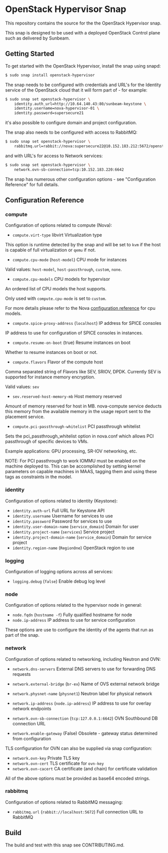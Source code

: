 # OpenStack Hypervisor Snap

This repository contains the source for the the OpenStack Hypervisor snap.

This snap is designed to be used with a deployed OpenStack Control plane such
as delivered by Sunbeam.

## Getting Started

To get started with the OpenStack Hypervisor, install the snap using snapd:

```bash
$ sudo snap install openstack-hypervisor
```

The snap needs to be configured with credentials and URL's for the Identity
service of the OpenStack cloud that it will form part of - for example:

```bash
$ sudo snap set openstack-hypervisor \
    identity.auth_url=http://10.64.140.43:80/sunbeam-keystone \
    identity.username=nova-hypervisor-01 \
    identity.password=supersecure21
```

it's also possible to configure domain and project configuration.

The snap also needs to be configured with access to RabbitMQ:

```bash
$ sudo snap set openstack-hypervisor \
    rabbitmq.url=rabbit://nova:supersecure22@10.152.183.212:5672/openstack
```

and with URL's for access to Network services:

```bash
$ sudo snap set openstack-hypervisor \
    network.ovn-sb-connection=tcp:10.152.183.220:6642
```

The snap has numerous other configuration options - see "Configuration Reference"
for full details.

## Configuration Reference

### compute

Configuration of options related to compute (Nova):

* `compute.virt-type` libvirt Virtualization type

This option is runtime detected by the snap and will be set
to `kvm` if the host is capable of full virtualization or `qemu` if not.

* `compute.cpu-mode` (`host-model`) CPU mode for instances

Valid values: `host-model`, `host-passthrough`, `custom`, `none`.

* `compute.cpu-models` CPU models for hypervisor

An ordered list of CPU models the host supports.

Only used with `compute.cpu-mode` is set to `custom`.

For more details please refer to the Nova [configuration reference](https://docs.openstack.org/nova/latest/admin/cpu-models.html)
for cpu models.

* `compute.spice-proxy-address` (`localhost`) IP address for SPICE consoles

IP address to use for configuration of SPICE consoles in instances.

* `compute.resume-on-boot` (true) Resume instances on boot

Whether to resume instances on boot or not.

* `compute.flavors` Flavor of the compute host

Comma separated string of Flavors like SEV, SRIOV, DPDK.
Currently SEV is supported for instance memory encryption.

Valid values: `sev`

* `sev.reserved-host-memory-mb` Host memory reserved

Amount of memory reserved for host in MB. nova-compute service deducts this
memory from the available memory in the usage report sent to the placement
service.

* `compute.pci-passthrough-whitelist` PCI passthrough whitelist

Sets the pci_passthrough_whitelist option in nova.conf which allows PCI
passthrough of specific devices to VMs.

Example applications: GPU processing, SR-IOV networking, etc.

NOTE: For PCI passthrough to work IOMMU must be enabled on the machine
deployed to. This can be accomplished by setting kernel parameters on
capable machines in MAAS, tagging them and using these tags as
constraints in the model.


### identity

Configuration of options related to identity (Keystone):

* `identity.auth-url` Full URL for Keystone API
* `identity.username` Username for services to use
* `identity.password` Password for services to use
* `identity.user-domain-name` (`service_domain`) Domain for user
* `identity.project-name` (`services`) Service project
* `identity.project-domain-name` (`service_domain`) Domain for service project
* `identity.region-name` (`RegionOne`) OpenStack region to use

### logging

Configuration of logging options across all services:

* `logging.debug` (`false`) Enable debug log level

### node

Configuration of options related to the hypervisor node in general:

* `node.fqdn` (`hostname -f`) Fully qualified hostname for node
* `node.ip-address` IP address to use for service configuration

These options are use to configure the identity of the agents that
run as part of the snap.

### network

Configuration of options related to networking, including Neutron
and OVN:

* `network.dns-servers` External DNS servers to use for forwarding DNS requests

* `network.external-bridge` (`br-ex`)  Name of OVS external network bridge
* `network.physnet-name` (`physnet1`) Neutron label for physical network

* `network.ip-address` (`node.ip-address`) IP address to use for overlay network endpoints
* `network.ovn-sb-connection` (`tcp:127.0.0.1:6642`) OVN Southbound DB connection URL
* `network.enable-gateway` (False) Obsolete - gateway status determined from configuration

TLS configuration for OVN can also be supplied via snap configuration:

* `network.ovn-key` Private TLS key
* `network.ovn-cert` TLS certificate for `ovn-key`
* `network.ovn-cacert` CA certificate (and chain) for certificate validation

All of the above options must be provided as base64 encoded strings.

### rabbitmq

Configuration of options related to RabbitMQ messaging:

* `rabbitmq.url` (`rabbit://localhost:5672`) Full connection URL to RabbitMQ

## Build

The build and test with this snap see CONTRIBUTING.md.
